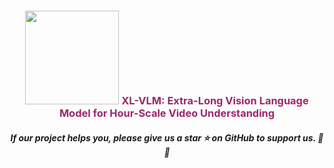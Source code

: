 <h3 align="center">
    <img src="https://github.com/VectorSpaceLab/XL-VLM/blob/main/assets/logo.jpg" width="150" style="margin-bottom: 0.2;"/>
    <a style="color:#9C276A">XL-VLM: Extra-Long Vision Language Model for Hour-Scale Video Understanding</a>
</h3>
<h5 align="center"> If our project helps you, please give us a star ⭐ on GitHub to support us. 🙏🙏 </h5>


